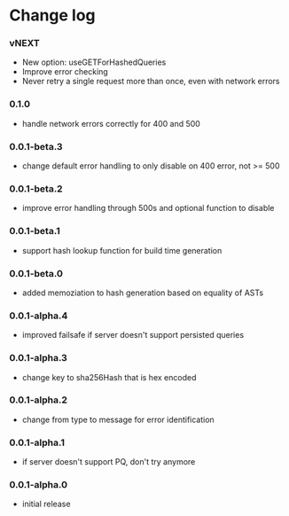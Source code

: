 # Change log

### vNEXT
- New option: useGETForHashedQueries
- Improve error checking
- Never retry a single request more than once, even with network errors

### 0.1.0
- handle network errors correctly for 400 and 500

### 0.0.1-beta.3
- change default error handling to only disable on 400 error, not >= 500

### 0.0.1-beta.2
- improve error handling through 500s and optional function to disable

### 0.0.1-beta.1
- support hash lookup function for build time generation

### 0.0.1-beta.0
- added memoziation to hash generation based on equality of ASTs

### 0.0.1-alpha.4
- improved failsafe if server doesn't support persisted queries

### 0.0.1-alpha.3
- change key to sha256Hash that is hex encoded

### 0.0.1-alpha.2
- change from type to message for error identification

### 0.0.1-alpha.1
- if server doesn't support PQ, don't try anymore

### 0.0.1-alpha.0
- initial release

